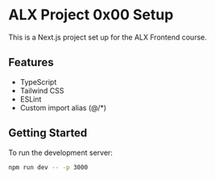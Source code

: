 # ALX Project 0x00 Setup

This is a Next.js project set up for the ALX Frontend course.

## Features

- TypeScript
- Tailwind CSS
- ESLint
- Custom import alias (@/*)

## Getting Started

To run the development server:

```bash
npm run dev -- -p 3000
